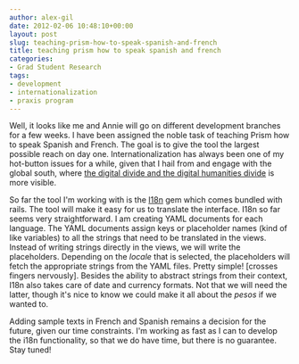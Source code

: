 ```yaml
---
author: alex-gil
date: 2012-02-06 10:48:10+00:00
layout: post
slug: teaching-prism-how-to-speak-spanish-and-french
title: teaching prism how to speak spanish and french
categories:
- Grad Student Research
tags:
- development
- internationalization
- praxis program
---
```


Well, it looks like me and Annie will go on different development branches for a few weeks. I have been assigned the noble task of teaching Prism how to speak Spanish and French. The goal is to give the tool the largest possible reach on day one. Internationalization has always been one of my hot-button issues for a while, given that I hail from and engage with the global south, where [the digital divide and the digital humanities divide](http://www.insidehighered.com/blogs/globalisation-digital-humanities-uneven-promise) is more visible.

So far the tool I'm working with is the [I18n](http://guides.rubyonrails.org/i18n.html) gem which comes bundled with rails. The tool will make it easy for us to translate the interface. I18n so far seems very straightforward. I am creating YAML documents for each language. The YAML documents assign keys or placeholder names (kind of like variables) to all the strings that need to be translated in the views. Instead of writing strings directly in the views, we will write the placeholders. Depending on the _locale_ that is selected, the placeholders will fetch the appropriate strings from the YAML files. Pretty simple! [crosses fingers nervously]. Besides the ability to abstract strings from their context, I18n also takes care of date and currency formats. Not that we will need the latter, though it's nice to know we could make it all about the _pesos_ if we wanted to.

Adding sample texts in French and Spanish remains a decision for the future, given our time constraints. I'm working as fast as I can to develop the i18n functionality, so that we do have time, but there is no guarantee. Stay tuned!


